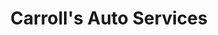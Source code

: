 ---
title: "Carroll's Auto Services"
url: /richmond-city/carrolls-auto-services/
shop: Autowerkstatt
---